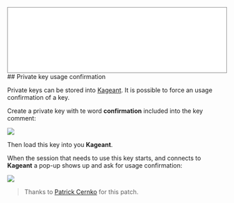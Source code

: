 <div style="text-align: center;"><iframe src="gad.html" frameborder="0" scrolling="no" style="border: 1px solid gray; padding: 0; overflow:hidden; scrolling: no; top:0; left: 0; width: 100%;" onload="this.style.height=(this.contentWindow.document.body.scrollHeight+5)+'px';"></iframe></div>
## Private key usage confirmation

Private keys can be stored into [Kageant](../files/kageant.exe).
It is possible to force an usage confirmation of a key.

Create a private key with te word **confirmation** included into the key comment:

![](../img/config_kittygen.jpg)

Then load this key into you **Kageant**.

When the session that needs to use this key starts, and connects to **Kageant** a pop-up shows up and ask for usage confirmation:

![](../img/ex_kageant.jpg)

>Thanks to [Patrick Cernko](https://people.mpi-klsb.mpg.de/~pcernko/pageant.html) for this patch.
